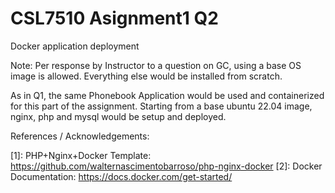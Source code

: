# CSL7510 Asignment1 Q2

Docker application deployment

Note: Per response by Instructor to a question on GC, using a base OS image is allowed. Everything else would be installed from scratch.

As in Q1, the same Phonebook Application would be used and containerized for this part of the assignment. Starting from a base ubuntu 22.04 image, nginx, php and mysql would be setup and deployed.

References / Acknowledgements:

[1]: PHP+Nginx+Docker Template: https://github.com/walternascimentobarroso/php-nginx-docker
[2]: Docker Documentation: https://docs.docker.com/get-started/
